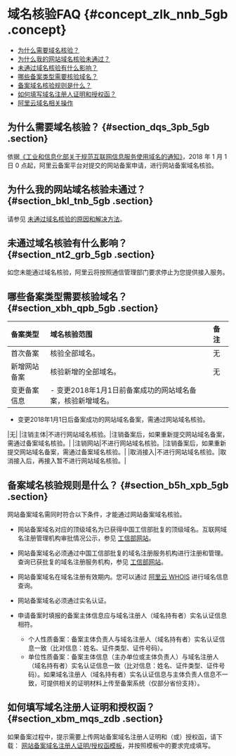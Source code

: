 # 域名核验FAQ {#concept_zlk_nnb_5gb .concept}

-   [为什么需要域名核验？](#section_dqs_3pb_5gb)
-   [为什么我的网站域名核验未通过？](#section_bkl_tnb_5gb)
-   [未通过域名核验有什么影响？](#section_nt2_grb_5gb)
-   [哪些备案类型需要核验域名？](#section_xbh_qpb_5gb)
-   [备案域名核验规则是什么？](#section_b5h_xpb_5gb)
-   [如何填写域名注册人证明和授权函？](#section_xbm_mqs_zdb)
-   [阿里云域名相关操作](#section_m5m_4rs_zdb)

## 为什么需要域名核验？ {#section_dqs_3pb_5gb .section}

依据[《工业和信息化部关于规范互联网信息服务使用域名的通知》](http://www.miit.gov.cn/newweb/n1146285/n1146352/n3054355/n3057709/n3057714/c5930543/content.html?spm=a2c4g.11186623.2.23.4dff5cfalDiZk0)，2018 年 1 月 1 日 0 点起，阿里云备案平台对提交的网站备案申请，进行网站备案域名核验。

## 为什么我的网站域名核验未通过？ {#section_bkl_tnb_5gb .section}

请参见 [未通过域名核验的原因和解决方法](intl.zh-CN/常见问题/其他/未通过域名核验的原因和解决方法.md#)。

## 未通过域名核验有什么影响？ {#section_nt2_grb_5gb .section}

如您未能通过域名核验，阿里云将按照通信管理部门要求停止为您提供接入服务。

## 哪些备案类型需要核验域名？ {#section_xbh_qpb_5gb .section}

|备案类型|域名核验范围|备注|
|:---|:-----|:-|
|首次备案|核验全部域名。|无|
|新增网站备案|核验新增的全部域名。|无|
|变更备案信息| -   变更2018年1月1日前备案成功的网站域名备案，核验新增域名。
-   变更2018年1月1日后备案成功的网站域名备案，需通过网站域名核验。

 |无|
|注销主体|不进行网站域名核验。|注销备案后，如果重新提交网站域名备案，需通过备案域名核验。|
|注销网站|不进行网站域名核验。|注销备案后，如果重新提交网站域名备案，需通过备案域名核验。|
|取消接入|不进行网站域名核验。|取消接入后，再接入暂不进行网站域名核验。|

## 备案域名核验规则是什么？ {#section_b5h_xpb_5gb .section}

网站备案域名需同时符合以下条件，才能通过网站备案域名核验。

-   网站备案域名对应的顶级域名为已获得中国工信部批复的顶级域名。互联网域名注册管理机构审批情况公示，参见 [工信部网站](http://域名.信息)。
-   网站备案域名必须通过中国工信部批复的域名注册服务机构进行注册和管理。查询已获批复的域名注册服务机构，参见 [工信部网站](http://域名.信息)。
-   网站备案域名在域名注册有效期内。您可以通过 [阿里云 WHOIS](http://whois.aliyun.com/) 进行域名信息查询。
-   网站备案域名必须通过实名认证。
-   申请备案时填报的备案主体信息应与域名注册人（域名持有者）实名认证信息相符。

    -   个人性质备案：备案主体负责人与域名注册人（域名持有者）实名认证信息一致（比对信息：姓名、证件类型、证件号码）。
    -   单位性质备案：备案主体信息（主办单位或主体负责人）与域名注册人（域名持有者）实名认证信息一致（比对信息：姓名、证件类型、证件号码）。如果域名注册人（域名持有者）实名认证信息与主体负责人信息不一致，可提供相关的证明材料上传至备案系统（仅部分省份支持）。

## 如何填写域名注册人证明和授权函？ {#section_xbm_mqs_zdb .section}

如果备案过程中，提示需要上传网站备案域名注册人证明和（或）授权函，请下载： [网站备案域名注册人证明/授权函模板](http://docs-aliyun.cn-hangzhou.oss.aliyun-inc.com/assets/attach/64289/cn_zh/1514873663673/%E6%9C%89%E5%85%B3%E7%BD%91%E7%AB%99%E5%A4%87%E6%A1%88%E5%9F%9F%E5%90%8D%E6%B3%A8%E5%86%8C%E4%BA%BA%E7%9A%84%E8%AF%81%E6%98%8E%E5%8F%8A%E9%99%84%E4%BB%B62.0.docx)，并按照模板中的要求完成填写。


